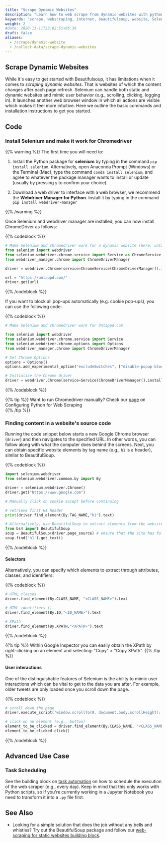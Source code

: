 ```yaml
---
title: "Scrape Dynamic Websites"
description: "Learn how to web scrape from dynamic websites with python. Install Selenium and make it work for Chromedriver without websites blocking you"
keywords: "scrape, webscraping, internet, beautifulsoup, website, Selenium, Chromedriver, chromedrive, dynamic website, data extraction"
weight: 2
#date: 2020-11-11T22:02:51+05:30
draft: false
aliases:
  - /scrape/dynamic-website
  - /collect-data/scrape-dynamic-websites
---
```


## Scrape Dynamic Websites
While it's easy to get started with Beautifulsoup, it has limitations when it comes to *scraping dynamic websites*. That is websites of which the content changes after each page refresh. Selenium can handle both static and dynamic websites and mimic user behavior (e.g., scrolling, clicking, logging in). It launches another web browser window in which all actions are visible which makes it feel more intuitive. Here we outline the basic commands and installation instructions to get you started.

## Code

### Install Selenium and make it work for Chromedriver
{{% warning %}}
The first time you will need to:
  1. Install the Python package for **selenium** by typing in the command `pip install selenium`. Alternatively, open Anaconda Prompt (Windows) or the Terminal (Mac), type the command `conda install selenium`, and agree to whatever the package manager wants to install or update (usually by pressing `y` to confirm your choice).

 2. Download a web driver to interface with a web browser, we recommend the **Webdriver Manager for Python**. Install it by typing in the command `pip install webdriver-manager`

 {{% /warning %}}

Once Selenium and webdriver manager are installed, you can now install ChromeDriver as follows:

   {{% codeblock %}}
   ```Python
   # Make Selenium and chromedriver work for a dynamic website (here: untappd.com)
   from selenium import webdriver
   from selenium.webdriver.chrome.service import Service as ChromeService
   from webdriver_manager.chrome import ChromeDriverManager
  
   driver = webdriver.Chrome(service=ChromeService(ChromeDriverManager().install()))

   url = "https://untappd.com/"
   driver.get(url)

   ```
   {{% /codeblock %}}

If you want to block all pop-ups automatically (e.g. cookie pop-ups), you can use the following code:

  {{% codeblock %}}
   ```Python
   # Make Selenium and chromedriver work for Untappd.com
  
   from selenium import webdriver
   from selenium.webdriver.chrome.service import Service
   from selenium.webdriver.chrome.options import Options
   from webdriver_manager.chrome import ChromeDriverManager
  
   # Set Chrome Options
   options = Options()
   options.add_experimental_option("excludeSwitches", ["disable-popup-blocking"])
  
   # Initialize the Chrome driver
   driver = webdriver.Chrome(service=Service(ChromeDriverManager().install()), options=options)
  
   ```
   {{% /codeblock %}}

{{% tip %}}
Want to run Chromedriver manually? Check our [page](https://tilburgsciencehub.com/topics/configure-your-computer/task-specific-configurations/configuring-python-for-webscraping/) on Configuring Python for Web Scraping  
{{% /tip %}}


### Finding content in a website's source code
Running the code snippet below starts a new Google Chrome browser (`driver`) and then navigates to the specified URL. In other words, you can follow along with what the computer does behind the screens. Next, you can obtain specific website elements by tag name (e.g., `h1` is a header), similar to BeautifulSoup.

{{% codeblock %}}
```Python
import selenium.webdriver
from selenium.webdriver.common.by import By

driver = selenium.webdriver.Chrome()
driver.get("https://www.google.com")

# Manually click on cookie accept before continuing

# retrieve first H1 header
print(driver.find_element(By.TAG_NAME,"h1").text)

# Alternatively, use BeautifulSoup to extract elements from the website's source code
from bs4 import BeautifulSoup
soup = BeautifulSoup(driver.page_source) # ensure that the site has fully been loaded
soup.find('h1').get_text()

```
{{% /codeblock %}}


#### Selectors
Alternatively, you can specify which elements to extract through attributes, classes, and identifiers:

{{% codeblock %}}
```Python
# HTML classes
driver.find_element(By.CLASS_NAME, "<CLASS_NAME>").text  

# HTML identifiers ()
driver.find_element(By.ID,"<ID_NAME>").text

# XPath
driver.find_element(By.XPATH,"<XPATH>").text

```
{{% /codeblock %}}


{{% tip %}}
Within Google Inspector you can easily obtain the XPath by right-clicking on an element and selecting: "Copy" > "Copy XPath".
{{% /tip %}}


#### User interactions
One of the distinguishable features of Selenium is the ability to mimic user interactions which can be vital to get to the data you are after. For example, older tweets are only loaded once you scroll down the page.

{{% codeblock %}}
```Python
# scroll down the page
driver.execute_script('window.scrollTo(0, document.body.scrollHeight);')

# click on an element (e.g., button)
element_to_be_clicked = driver.find_element(By.CLASS_NAME, "<CLASS_NAME>").text  
element_to_be_clicked.click()
```
{{% /codeblock %}}


## Advanced Use Case

### Task Scheduling
See the building block on [task automation](http://tilburgsciencehub.com/topics/automate-and-execute-your-work/automate-your-workflow/task-scheduling/) on how to schedule the execution of the web scraper (e.g., every day). Keep in mind that this only works with Python scripts, so if you're currently working in a Jupyter Notebook you need to transform it into a `.py` file first.


## See Also
* Looking for a simple solution that does the job without any bells and whistles? Try out the BeautifulSoup package and follow our [web-scraping for static websites building block](/topics/collect-data/webscraping-apis/scrape-static-websites/).
